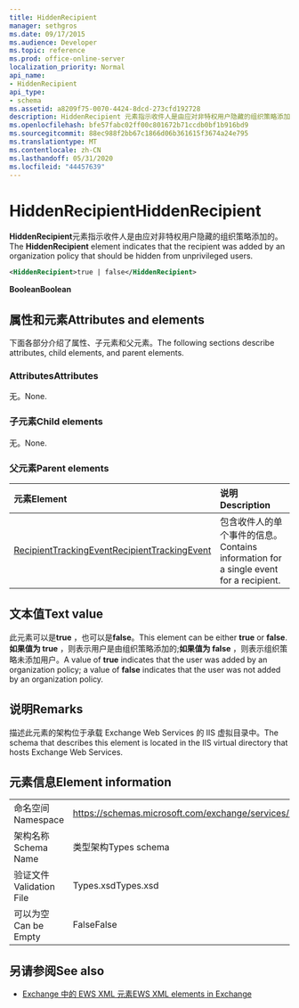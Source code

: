```yaml
---
title: HiddenRecipient
manager: sethgros
ms.date: 09/17/2015
ms.audience: Developer
ms.topic: reference
ms.prod: office-online-server
localization_priority: Normal
api_name:
- HiddenRecipient
api_type:
- schema
ms.assetid: a8209f75-0070-4424-8dcd-273cfd192728
description: HiddenRecipient 元素指示收件人是由应对非特权用户隐藏的组织策略添加的。
ms.openlocfilehash: bfe57fabc02ff00c801672b71ccdb0bf1b916bd9
ms.sourcegitcommit: 88ec988f2bb67c1866d06b361615f3674a24e795
ms.translationtype: MT
ms.contentlocale: zh-CN
ms.lasthandoff: 05/31/2020
ms.locfileid: "44457639"
---
```

# <a name="hiddenrecipient"></a><span data-ttu-id="1b7bb-103">HiddenRecipient</span><span class="sxs-lookup"><span data-stu-id="1b7bb-103">HiddenRecipient</span></span>

<span data-ttu-id="1b7bb-104">**HiddenRecipient**元素指示收件人是由应对非特权用户隐藏的组织策略添加的。</span><span class="sxs-lookup"><span data-stu-id="1b7bb-104">The **HiddenRecipient** element indicates that the recipient was added by an organization policy that should be hidden from unprivileged users.</span></span> 
  
```XML
<HiddenRecipient>true | false</HiddenRecipient>
```

 <span data-ttu-id="1b7bb-105">**Boolean**</span><span class="sxs-lookup"><span data-stu-id="1b7bb-105">**Boolean**</span></span>
## <a name="attributes-and-elements"></a><span data-ttu-id="1b7bb-106">属性和元素</span><span class="sxs-lookup"><span data-stu-id="1b7bb-106">Attributes and elements</span></span>

<span data-ttu-id="1b7bb-107">下面各部分介绍了属性、子元素和父元素。</span><span class="sxs-lookup"><span data-stu-id="1b7bb-107">The following sections describe attributes, child elements, and parent elements.</span></span>
  
### <a name="attributes"></a><span data-ttu-id="1b7bb-108">Attributes</span><span class="sxs-lookup"><span data-stu-id="1b7bb-108">Attributes</span></span>

<span data-ttu-id="1b7bb-109">无。</span><span class="sxs-lookup"><span data-stu-id="1b7bb-109">None.</span></span>
  
### <a name="child-elements"></a><span data-ttu-id="1b7bb-110">子元素</span><span class="sxs-lookup"><span data-stu-id="1b7bb-110">Child elements</span></span>

<span data-ttu-id="1b7bb-111">无。</span><span class="sxs-lookup"><span data-stu-id="1b7bb-111">None.</span></span>
  
### <a name="parent-elements"></a><span data-ttu-id="1b7bb-112">父元素</span><span class="sxs-lookup"><span data-stu-id="1b7bb-112">Parent elements</span></span>

|<span data-ttu-id="1b7bb-113">**元素**</span><span class="sxs-lookup"><span data-stu-id="1b7bb-113">**Element**</span></span>|<span data-ttu-id="1b7bb-114">**说明**</span><span class="sxs-lookup"><span data-stu-id="1b7bb-114">**Description**</span></span>|
|:-----|:-----|
|[<span data-ttu-id="1b7bb-115">RecipientTrackingEvent</span><span class="sxs-lookup"><span data-stu-id="1b7bb-115">RecipientTrackingEvent</span></span>](recipienttrackingevent.md) <br/> |<span data-ttu-id="1b7bb-116">包含收件人的单个事件的信息。</span><span class="sxs-lookup"><span data-stu-id="1b7bb-116">Contains information for a single event for a recipient.</span></span>  <br/> |
   
## <a name="text-value"></a><span data-ttu-id="1b7bb-117">文本值</span><span class="sxs-lookup"><span data-stu-id="1b7bb-117">Text value</span></span>

<span data-ttu-id="1b7bb-118">此元素可以是**true** ，也可以是**false**。</span><span class="sxs-lookup"><span data-stu-id="1b7bb-118">This element can be either **true** or **false**.</span></span> <span data-ttu-id="1b7bb-119">**如果值为 true** ，则表示用户是由组织策略添加的;**如果值为 false** ，则表示组织策略未添加用户。</span><span class="sxs-lookup"><span data-stu-id="1b7bb-119">A value of **true** indicates that the user was added by an organization policy; a value of **false** indicates that the user was not added by an organization policy.</span></span> 
  
## <a name="remarks"></a><span data-ttu-id="1b7bb-120">说明</span><span class="sxs-lookup"><span data-stu-id="1b7bb-120">Remarks</span></span>

<span data-ttu-id="1b7bb-121">描述此元素的架构位于承载 Exchange Web Services 的 IIS 虚拟目录中。</span><span class="sxs-lookup"><span data-stu-id="1b7bb-121">The schema that describes this element is located in the IIS virtual directory that hosts Exchange Web Services.</span></span>
  
## <a name="element-information"></a><span data-ttu-id="1b7bb-122">元素信息</span><span class="sxs-lookup"><span data-stu-id="1b7bb-122">Element information</span></span>

|||
|:-----|:-----|
|<span data-ttu-id="1b7bb-123">命名空间</span><span class="sxs-lookup"><span data-stu-id="1b7bb-123">Namespace</span></span>  <br/> |https://schemas.microsoft.com/exchange/services/2006/types  <br/> |
|<span data-ttu-id="1b7bb-124">架构名称</span><span class="sxs-lookup"><span data-stu-id="1b7bb-124">Schema Name</span></span>  <br/> |<span data-ttu-id="1b7bb-125">类型架构</span><span class="sxs-lookup"><span data-stu-id="1b7bb-125">Types schema</span></span>  <br/> |
|<span data-ttu-id="1b7bb-126">验证文件</span><span class="sxs-lookup"><span data-stu-id="1b7bb-126">Validation File</span></span>  <br/> |<span data-ttu-id="1b7bb-127">Types.xsd</span><span class="sxs-lookup"><span data-stu-id="1b7bb-127">Types.xsd</span></span>  <br/> |
|<span data-ttu-id="1b7bb-128">可以为空</span><span class="sxs-lookup"><span data-stu-id="1b7bb-128">Can be Empty</span></span>  <br/> |<span data-ttu-id="1b7bb-129">False</span><span class="sxs-lookup"><span data-stu-id="1b7bb-129">False</span></span>  <br/> |
   
## <a name="see-also"></a><span data-ttu-id="1b7bb-130">另请参阅</span><span class="sxs-lookup"><span data-stu-id="1b7bb-130">See also</span></span>



- [<span data-ttu-id="1b7bb-131">Exchange 中的 EWS XML 元素</span><span class="sxs-lookup"><span data-stu-id="1b7bb-131">EWS XML elements in Exchange</span></span>](ews-xml-elements-in-exchange.md)

